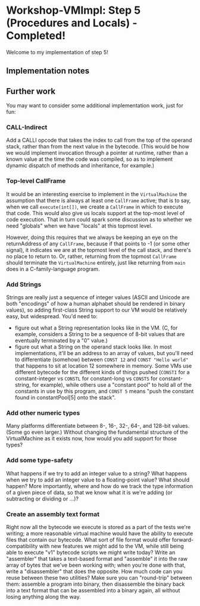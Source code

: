 # Workshop-VMImpl: Step 5 (Procedures and Locals) - Completed!
Welcome to my implementation of step 5!

## Implementation notes


## Further work
You may want to consider some additional implementation work, just for fun:

### CALL-Indirect
Add a CALLI opcode that takes the index to call from the top of the operand stack, rather than from the next value in the bytecode. (This would be how we would implement invocation through a pointer at runtime, rather than a known value at the time the code was compiled, so as to implement dynamic dispatch of methods and inheritance, for example.)

### Top-level CallFrame
It would be an interesting exercise to implement in the `VirtualMachine` the assumption that there is always at least one `CallFrame` active; that is to say, when we call `execute(int[])`, we create a `CallFrame` in which to execute that code. This would also give us locals support at the top-most level of code execution. That in turn could spark some discussion as to whether we need "globals" when we have "locals" at this topmost level.

However, doing this requires that we always be keeping an eye on the returnAddress of any `CallFrame`, because if that points to -1 (or some other signal), it indicates we are at the topmost level of the call stack, and there's no place to return to. Or, rather, returning from the topmost `CallFrame` should terminate the `VirtualMachine` entirely, just like returning from `main` does in a C-family-language program.

### Add Strings
Strings are really just a sequence of integer values (ASCII and Unicode are both "encodings" of how a human alphabet should be rendered in binary values), so adding first-class String support to our VM would be relatively easy, but widespread. You'd need to:

* figure out what a String representation looks like in the VM. (C, for example, considers a String to be a sequence of 8-bit values that are eventually terminated by a "0" value.)
* figure out what a String on the operand stack looks like. In most implementations, it'll be an address to an array of values, but you'll need to differentiate (somehow) between `CONST 12` and `CONST "Hello world"` that happens to sit at location 12 somewhere in memory. Some VMs use different bytecode for the different kinds of things pushed (`CONSTI` for a constant-integer vs `CONSTL` for constant-long vs `CONSTS` for constant-string, for example), while others use a "constant pool" to hold all of the constants in use by this program, and `CONST 5` means "push the constant found in constantPool[5] onto the stack".

### Add other numeric types
Many platforms differentiate between 8-, 16-, 32-, 64-, and 128-bit values. (Some go even larger.) Without changing the fundamental structure of the VirtualMachine as it exists now, how would you add support for those types?

### Add some type-safety
What happens if we try to add an integer value to a string? What happens when we try to add an integer value to a floating-point value? What should happen? More importantly, where and how do we track the type information of a given piece of data, so that we know what it is we're adding (or subtracting or dividing or ...)?

### Create an assembly text format
Right now all the bytecode we execute is stored as a part of the tests we're writing; a more reasonable virtual machine would have the ability to execute files that contain our bytecode. What sort of file format would offer forward-compatibility with new features we might add to the VM, while still being able to execute "v1" bytecode scripts we might write today? Write an "assembler" that takes a text-based format and "assemble" it into the raw array of bytes that we've been working with; when you're done with that, write a "disassembler" that does the opposite. How much code can you reuse between these two utilities? Make sure you can "round-trip" between them: assemble a program into binary, then disassemble the binary back into a text format that can be assembled into a binary again, all without losing anything along the way.
